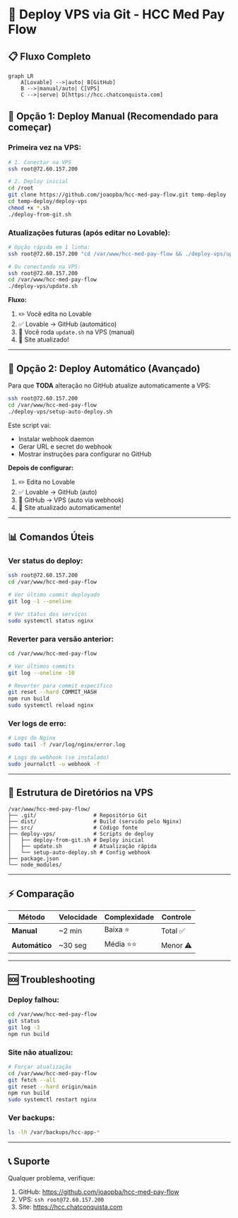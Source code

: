 # 🚀 Deploy VPS via Git - HCC Med Pay Flow

## 📋 Fluxo Completo

```mermaid
graph LR
    A[Lovable] -->|auto| B[GitHub]
    B -->|manual/auto| C[VPS]
    C -->|serve| D[https://hcc.chatconquista.com]
```

## 🎯 Opção 1: Deploy Manual (Recomendado para começar)

### Primeira vez na VPS:

```bash
# 1. Conectar na VPS
ssh root@72.60.157.200

# 2. Deploy inicial
cd /root
git clone https://github.com/joaopba/hcc-med-pay-flow.git temp-deploy
cd temp-deploy/deploy-vps
chmod +x *.sh
./deploy-from-git.sh
```

### Atualizações futuras (após editar no Lovable):

```bash
# Opção rápida em 1 linha:
ssh root@72.60.157.200 "cd /var/www/hcc-med-pay-flow && ./deploy-vps/update.sh"

# Ou conectando na VPS:
ssh root@72.60.157.200
cd /var/www/hcc-med-pay-flow
./deploy-vps/update.sh
```

**Fluxo:**
1. ✏️ Você edita no Lovable
2. ✅ Lovable → GitHub (automático)
3. 🔄 Você roda `update.sh` na VPS (manual)
4. 🎉 Site atualizado!

---

## 🤖 Opção 2: Deploy Automático (Avançado)

Para que **TODA** alteração no GitHub atualize automaticamente a VPS:

```bash
ssh root@72.60.157.200
cd /var/www/hcc-med-pay-flow
./deploy-vps/setup-auto-deploy.sh
```

Este script vai:
- Instalar webhook daemon
- Gerar URL e secret do webhook
- Mostrar instruções para configurar no GitHub

**Depois de configurar:**
1. ✏️ Edita no Lovable
2. ✅ Lovable → GitHub (auto)
3. 🚀 GitHub → VPS (auto via webhook)
4. 🎉 Site atualizado automaticamente!

---

## 📊 Comandos Úteis

### Ver status do deploy:
```bash
ssh root@72.60.157.200
cd /var/www/hcc-med-pay-flow

# Ver último commit deployado
git log -1 --oneline

# Ver status dos serviços
sudo systemctl status nginx
```

### Reverter para versão anterior:
```bash
cd /var/www/hcc-med-pay-flow

# Ver últimos commits
git log --oneline -10

# Reverter para commit específico
git reset --hard COMMIT_HASH
npm run build
sudo systemctl reload nginx
```

### Ver logs de erro:
```bash
# Logs do Nginx
sudo tail -f /var/log/nginx/error.log

# Logs do webhook (se instalado)
sudo journalctl -u webhook -f
```

---

## 🔧 Estrutura de Diretórios na VPS

```
/var/www/hcc-med-pay-flow/
├── .git/                  # Repositório Git
├── dist/                  # Build (servido pelo Nginx)
├── src/                   # Código fonte
├── deploy-vps/            # Scripts de deploy
│   ├── deploy-from-git.sh # Deploy inicial
│   ├── update.sh          # Atualização rápida
│   └── setup-auto-deploy.sh # Config webhook
├── package.json
└── node_modules/
```

---

## ⚡ Comparação

| Método | Velocidade | Complexidade | Controle |
|--------|-----------|--------------|----------|
| **Manual** | ~2 min | Baixa ⭐ | Total ✅ |
| **Automático** | ~30 seg | Média ⭐⭐ | Menor ⚠️ |

---

## 🆘 Troubleshooting

### Deploy falhou:
```bash
cd /var/www/hcc-med-pay-flow
git status
git log -3
npm run build
```

### Site não atualizou:
```bash
# Forçar atualização
cd /var/www/hcc-med-pay-flow
git fetch --all
git reset --hard origin/main
npm run build
sudo systemctl restart nginx
```

### Ver backups:
```bash
ls -lh /var/backups/hcc-app-*
```

---

## 📞 Suporte

Qualquer problema, verifique:
1. GitHub: https://github.com/joaopba/hcc-med-pay-flow
2. VPS: `ssh root@72.60.157.200`
3. Site: https://hcc.chatconquista.com
